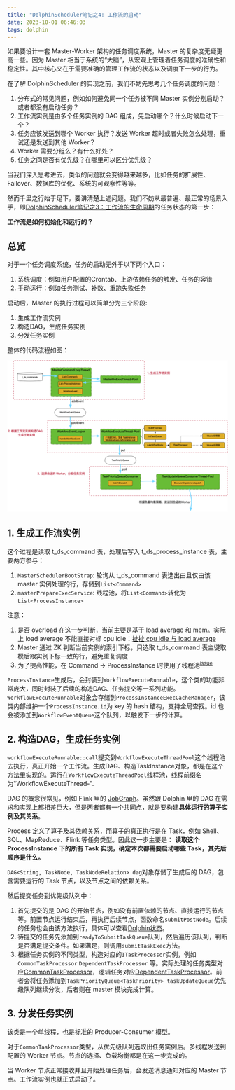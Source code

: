 ```yaml
---
title: "DolphinScheduler笔记之4: 工作流的启动"
date: 2023-10-01 06:46:03
tags: dolphin
---
```


如果要设计一套 Master-Worker 架构的任务调度系统，Master 的复杂度无疑更高一些。因为 Master 相当于系统的“大脑”，从宏观上管理着任务调度的准确性和稳定性。其中核心又在于需要准确的管理工作流的状态以及调度下一步的行为。

在了解 DolphinScheduler 的实现之前，我们不妨先思考几个任务调度的问题：

1. 分布式的常见问题，例如如何避免同一个任务被不同 Master 实例分别启动？或者都没有启动任务？  
2. 工作流实例是由多个任务实例的 DAG 组成，先启动哪个？什么时候启动下一个？  
3. 任务应该发送到哪个 Worker 执行？发送 Worker 超时或者失败怎么处理，重试还是发送到其他 Worker？  
4. Worker 需要分组么？有什么好处？    
5. 任务之间是否有优先级？在哪里可以区分优先级？   

当我们深入思考进去，类似的问题就会变得越来越多，比如任务的扩展性、Failover、数据库的优化、系统的可观察性等等。

然而千里之行始于足下，要讲清楚上述问题。我们不妨从最普遍、最正常的场景入手，即[DolphinScheduler笔记之3：工作流的生命周期](https://izualzhy.cn/ds-process-life-cycle)的任务状态的第一步：

**工作流是如何初始化和运行的？**

## 总览

对于一个任务调度系统，任务的启动无外乎以下两个入口：
1. 系统调度：例如用户配置的Crontab、上游依赖任务的触发、任务的容错  
2. 手动运行：例如任务测试、补数、重跑失败任务    

启动后，Master 的执行过程可以简单分为三个阶段:

1. 生成工作流实例  
2. 构造DAG，生成任务实例     
3. 分发任务实例    

整体的代码流程如图：

![工作流的初始化和启动](/assets/images/dolphin/dolphin/master-start-process.png)


## 1. 生成工作流实例  

这个过程是读取 t_ds_command 表，处理后写入 t_ds_process_instance 表，主要两方参与：  
1. `MasterSchedulerBootStrap`: 轮询从 t_ds_command 表选出由且仅由该 master 实例处理的行，存储到`List<Command>`  
2. `masterPrepareExecService`: 线程池，将`List<Command>`转化为`List<ProcessInstance>`  

注意：  
1. 是否 overload 在这一步判断，当前主要是基于 load average 和 mem。实际上 load average 不能直接对标 cpu idle：[扯扯 cpu idle 与 load average](https://izualzhy.cn/sys-idle-load)  
2. Master 通过 ZK 判断当前实例的索引下标，只选取 t_ds_command 表主键取模后跟实例下标一致的行，避免重复调度  
3. 为了提高性能，在 Command -> ProcessInstance 时使用了线程池<sup>[issue](https://github.com/apache/dolphinscheduler/issues/6849)</sup>  

`ProcessInstance`生成后，会封装到`WorkflowExecuteRunnable`，这个类的功能非常庞大，同时封装了后续的构造DAG、任务提交等一系列功能。  
`WorkflowExecuteRunnable`对象会存储到`ProcessInstanceExecCacheManager`，该类内部维护一个`ProcessInstance.id`为 key 的 hash 结构，支持全局查找。id 也会被添加到`WorkflowEventQueue`这个队列，以触发下一步的计算。

## 2. 构造DAG，生成任务实例     

`workflowExecuteRunnable::call`提交到`WorkflowExecuteThreadPool`这个线程池去执行，真正开始一个工作流。生成DAG、构造TaskInstance对象，都是在这个方法里实现的。运行在`WorkflowExecuteThreadPool`线程池，线程前缀名为"WorkflowExecuteThread-".

DAG 的概念很常见，例如 Flink 里的 [JobGraph](https://izualzhy.cn/flink-source-job-graph)。虽然跟 Dolphin 里的 DAG 在需求和实现上都相差巨大，但是两者都有一个共同点，就是要构建**具体运行的算子实例及其关系**。

Process 定义了算子及其依赖关系，而算子的真正执行是在 Task，例如 Shell、SQL、MapReduce、Flink 等任务类型。因此这一步主要是：  **读取这个 ProcessInstance 下的所有 Task 实现，确定本次都需要启动哪些 Task，其先后顺序是什么。**

`DAG<String, TaskNode, TaskNodeRelation> dag`对象存储了生成后的 DAG，包含需要运行的 Task 节点，以及节点之间的依赖关系。

然后提交任务到优先级队列中：

1. 首先提交的是 DAG 的开始节点，例如没有前置依赖的节点、直接运行的节点等。前置节点运行结束后，再执行后续节点，函数命名`submitPostNode`。后续的任务也会由该方法执行，具体可以查看[Dolphin状态](https://izualzhy.cn/ds-state-machine-first)。   
2. 待提交的任务先添加到`readyToSubmitTaskQueue`队列，然后遍历该队列，判断是否满足提交条件。如果满足，则调用`submitTaskExec`方法。  
3. 根据任务实例的不同类型，构造对应的`ITaskProcessor`实例，例如 `CommonTaskProcessor` `DependentTaskProcessor` 等。实际处理的任务类型对应[CommonTaskProcessor](http://izualzhy.cn/ds-commontaskprocessor)，逻辑任务对应[DependentTaskProcessor](https://izualzhy.cn/ds-dependent)。前者会将任务添加到`TaskPriorityQueue<TaskPriority> taskUpdateQueue`优先级队列继续分发，后者则在 master 模块完成计算。  

## 3. 分发任务实例    

该类是一个单线程，也是标准的 Producer-Consumer 模型。

对于`CommonTaskProcessor`类型，从优先级队列选取出任务实例后。多线程发送到配置的 Worker 节点。节点的选择、负载均衡都是在这一步完成的。

当 Worker 节点正常接收并且开始处理任务后，会发送消息通知对应的 Master 节点。工作流实例也就正式启动了。  
